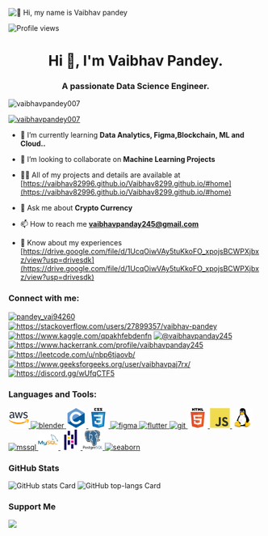 ![👋 Hi, my name is Vaibhav pandey](https://user-images.githubusercontent.com/10498744/210012254-234538ff-d198-48aa-8964-37e6fd45d227.gif)

![Profile views](https://komarev.com/ghpvc/?username=Vaibhavpandey007&label=Profile%20views&color=0e75b6&style=flat)

<div id="toc">

<h1 align="center">Hi 👋, I'm Vaibhav Pandey.</h1>
<h3 align="center">A passionate Data Science Engineer.</h3>

<p align="left"> <img src="https://komarev.com/ghpvc/?username=vaibhavpandey007&label=Profile%20views&color=0e75b6&style=flat" alt="vaibhavpandey007" /> </p>

[<p align="left"> <a href="https://github.com/ryo-ma/github-profile-trophy"><img src="https://github-profile-trophy.vercel.app/?username=vaibhavpandey007" alt="vaibhavpandey007" /></a> </p>
](https://github-profile-trophy.vercel.app/?username=ryo-ma&theme=juicyfresh)

- 🌱 I’m currently learning **Data Analytics, Figma,Blockchain, ML and Cloud..**

- 👯 I’m looking to collaborate on **Machine Learning Projects**

- 👨‍💻 All of my projects and details are available at [https://vaibhav82996.github.io/Vaibhav8299.github.io/#home](https://vaibhav82996.github.io/Vaibhav8299.github.io/#home)

- 💬 Ask me about **Crypto Currency**

- 📫 How to reach me **vaibhavpanday245@gmail.com**

- 📄 Know about my experiences [https://drive.google.com/file/d/1UcqOiwVAy5tuKkoFO_xpojsBCWPXjbxz/view?usp=drivesdk](https://drive.google.com/file/d/1UcqOiwVAy5tuKkoFO_xpojsBCWPXjbxz/view?usp=drivesdk)

<h3 align="left">Connect with me:</h3>
<p align="left">
<a href="https://twitter.com/pandey_vai94260" target="blank"><img align="center" src="https://raw.githubusercontent.com/rahuldkjain/github-profile-readme-generator/master/src/images/icons/Social/twitter.svg" alt="pandey_vai94260" height="30" width="40" /></a>
<a href="https://stackoverflow.com/users/https://stackoverflow.com/users/27899357/vaibhav-pandey" target="blank"><img align="center" src="https://raw.githubusercontent.com/rahuldkjain/github-profile-readme-generator/master/src/images/icons/Social/stack-overflow.svg" alt="https://stackoverflow.com/users/27899357/vaibhav-pandey" height="30" width="40" /></a>
<a href="https://kaggle.com/https://www.kaggle.com/qpakhfebdenfn" target="blank"><img align="center" src="https://raw.githubusercontent.com/rahuldkjain/github-profile-readme-generator/master/src/images/icons/Social/kaggle.svg" alt="https://www.kaggle.com/qpakhfebdenfn" height="30" width="40" /></a>
<a href="https://medium.com/@vaibhavpanday245" target="blank"><img align="center" src="https://raw.githubusercontent.com/rahuldkjain/github-profile-readme-generator/master/src/images/icons/Social/medium.svg" alt="@vaibhavpanday245" height="30" width="40" /></a>
<a href="https://www.hackerrank.com/https://www.hackerrank.com/profile/vaibhavpanday245" target="blank"><img align="center" src="https://raw.githubusercontent.com/rahuldkjain/github-profile-readme-generator/master/src/images/icons/Social/hackerrank.svg" alt="https://www.hackerrank.com/profile/vaibhavpanday245" height="30" width="40" /></a>
<a href="https://www.leetcode.com/https://leetcode.com/u/nbp6tjaovb/" target="blank"><img align="center" src="https://raw.githubusercontent.com/rahuldkjain/github-profile-readme-generator/master/src/images/icons/Social/leet-code.svg" alt="https://leetcode.com/u/nbp6tjaovb/" height="30" width="40" /></a>
<a href="https://auth.geeksforgeeks.org/user/https://www.geeksforgeeks.org/user/vaibhavpaj7rx/" target="blank"><img align="center" src="https://raw.githubusercontent.com/rahuldkjain/github-profile-readme-generator/master/src/images/icons/Social/geeks-for-geeks.svg" alt="https://www.geeksforgeeks.org/user/vaibhavpaj7rx/" height="30" width="40" /></a>
<a href="https://discord.gg/https://discord.gg/wUfqCTF5" target="blank"><img align="center" src="https://raw.githubusercontent.com/rahuldkjain/github-profile-readme-generator/master/src/images/icons/Social/discord.svg" alt="https://discord.gg/wUfqCTF5" height="30" width="40" /></a>
</p>

<h3 align="left">Languages and Tools:</h3>
<p align="left"> <a href="https://aws.amazon.com" target="_blank" rel="noreferrer"> <img src="https://raw.githubusercontent.com/devicons/devicon/master/icons/amazonwebservices/amazonwebservices-original-wordmark.svg" alt="aws" width="40" height="40"/> </a> <a href="https://www.blender.org/" target="_blank" rel="noreferrer"> <img src="https://download.blender.org/branding/community/blender_community_badge_white.svg" alt="blender" width="40" height="40"/> </a> <a href="https://www.cprogramming.com/" target="_blank" rel="noreferrer"> <img src="https://raw.githubusercontent.com/devicons/devicon/master/icons/c/c-original.svg" alt="c" width="40" height="40"/> </a> <a href="https://www.w3schools.com/css/" target="_blank" rel="noreferrer"> <img src="https://raw.githubusercontent.com/devicons/devicon/master/icons/css3/css3-original-wordmark.svg" alt="css3" width="40" height="40"/> </a> <a href="https://www.figma.com/" target="_blank" rel="noreferrer"> <img src="https://www.vectorlogo.zone/logos/figma/figma-icon.svg" alt="figma" width="40" height="40"/> </a> <a href="https://flutter.dev" target="_blank" rel="noreferrer"> <img src="https://www.vectorlogo.zone/logos/flutterio/flutterio-icon.svg" alt="flutter" width="40" height="40"/> </a> <a href="https://git-scm.com/" target="_blank" rel="noreferrer"> <img src="https://www.vectorlogo.zone/logos/git-scm/git-scm-icon.svg" alt="git" width="40" height="40"/> </a> <a href="https://www.w3.org/html/" target="_blank" rel="noreferrer"> <img src="https://raw.githubusercontent.com/devicons/devicon/master/icons/html5/html5-original-wordmark.svg" alt="html5" width="40" height="40"/> </a> <a href="https://developer.mozilla.org/en-US/docs/Web/JavaScript" target="_blank" rel="noreferrer"> <img src="https://raw.githubusercontent.com/devicons/devicon/master/icons/javascript/javascript-original.svg" alt="javascript" width="40" height="40"/> </a> <a href="https://www.linux.org/" target="_blank" rel="noreferrer"> <img src="https://raw.githubusercontent.com/devicons/devicon/master/icons/linux/linux-original.svg" alt="linux" width="40" height="40"/> </a> <a href="https://www.microsoft.com/en-us/sql-server" target="_blank" rel="noreferrer"> <img src="https://www.svgrepo.com/show/303229/microsoft-sql-server-logo.svg" alt="mssql" width="40" height="40"/> </a> <a href="https://www.mysql.com/" target="_blank" rel="noreferrer"> <img src="https://raw.githubusercontent.com/devicons/devicon/master/icons/mysql/mysql-original-wordmark.svg" alt="mysql" width="40" height="40"/> </a> <a href="https://pandas.pydata.org/" target="_blank" rel="noreferrer"> <img src="https://raw.githubusercontent.com/devicons/devicon/2ae2a900d2f041da66e950e4d48052658d850630/icons/pandas/pandas-original.svg" alt="pandas" width="40" height="40"/> </a> <a href="https://www.postgresql.org" target="_blank" rel="noreferrer"> <img src="https://raw.githubusercontent.com/devicons/devicon/master/icons/postgresql/postgresql-original-wordmark.svg" alt="postgresql" width="40" height="40"/> </a> <a href="https://seaborn.pydata.org/" target="_blank" rel="noreferrer"> <img src="https://seaborn.pydata.org/_images/logo-mark-lightbg.svg" alt="seaborn" width="40" height="40"/> </a> </p>
 <h3 align="left">GitHub Stats</h3>
<p align="left">
  <img width="48%" src="https://github-readme-stats.vercel.app/api?username=Vaibhavpandey007&theme=react&cache_seconds=1800&border_radius=4&hide_title=false&hide_rank=false&show_icons=true&include_all_commits=true&line_height=25&hide_border=true" alt="GitHub stats Card" />
  <img width="48%" src="https://github-readme-stats.vercel.app/api/top-langs?username=Vaibhavpandey007&theme=react&cache_seconds=1800&border_radius=4&hide_title=false&layout=compact&langs_count=8&card_width=400&hide_progress=false&hide_border=true&locale=en" alt="GitHub top-langs Card" />
</p>
<h3 align="left">Support Me</h3>
<p align="left"><a href="https://ko-fi.com/vaibhavpandey007" target="_blank"><img src="https://img.shields.io/badge/Ko--fi-343B45?style=for-the-badge&logo=kofi&logoColor=Black" height="36" style="margin-right: 4px"></a></p>




